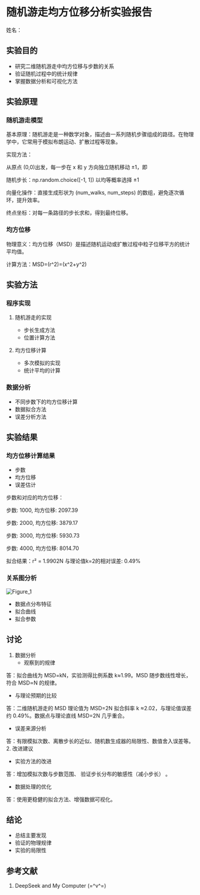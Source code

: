# 随机游走均方位移分析实验报告

姓名：

## 实验目的
- 研究二维随机游走中均方位移与步数的关系
- 验证随机过程中的统计规律
- 掌握数据分析和可视化方法

## 实验原理
### 随机游走模型
基本原理：随机游走是一种数学对象，描述由一系列随机步骤组成的路径。在物理学中，它常用于模拟布朗运动、扩散过程等现象。

实现方法：

从原点 (0,0)出发，每一步在 x 和 y 方向独立随机移动 ±1，即

随机步长：np.random.choice([-1, 1]) 以均等概率选择 ±1

向量化操作：直接生成形状为 (num_walks, num_steps) 的数组，避免逐次循环，提升效率。

终点坐标：对每一条路径的步长求和，得到最终位移。
### 均方位移
物理意义：均方位移（MSD）是描述随机运动或扩散过程中粒子位移平方的统计平均值。

计算方法：MSD=(r^2)=(x^2+y^2)
## 实验方法
### 程序实现
1. 随机游走的实现
   - 步长生成方法
   - 位置计算方法
   
2. 均方位移计算
   - 多次模拟的实现
   - 统计平均的计算

### 数据分析
- 不同步数下的均方位移计算
- 数据拟合方法
- 误差分析方法

## 实验结果
### 均方位移计算结果

- 步数
- 均方位移
- 误差估计

步数和对应的均方位移：

步数:  1000, 均方位移: 2097.39

步数:  2000, 均方位移: 3879.17

步数:  3000, 均方位移: 5930.73

步数:  4000, 均方位移: 8014.70

拟合结果：r² = 1.9902N
与理论值k=2的相对误差: 0.49%
### 关系图分析
![Figure_1](https://github.com/user-attachments/assets/95f7adca-c99d-4315-adb6-420980aad973)
- 数据点分布特征
- 拟合曲线
- 拟合参数

## 讨论
1. 数据分析
   - 观察到的规律

答：拟合曲线为 MSD=kN，实验测得比例系数 k≈1.99。MSD 随步数线性增长，符合 MSD∝N 的规律。
   - 与理论预期的比较

答：二维随机游走的 MSD 理论值为 MSD=2N 拟合斜率 k ≈2.02，与理论值误差约 0.49%。数据点与理论直线 MSD=2N 几乎重合。
   - 误差来源分析

答：有限模拟次数、离散步长的近似、随机数生成器的局限性、数值舍入误差等。
2. 改进建议
   - 实验方法的改进
  
  答：增加模拟次数与步数范围、 验证步长分布的敏感性（减小步长） 。
   - 数据处理的优化

答：使用更稳健的拟合方法、增强数据可视化。
## 结论
- 总结主要发现
- 验证的物理规律
- 实验的局限性

## 参考文献
1. DeepSeek and My Computer (=^v^=)
